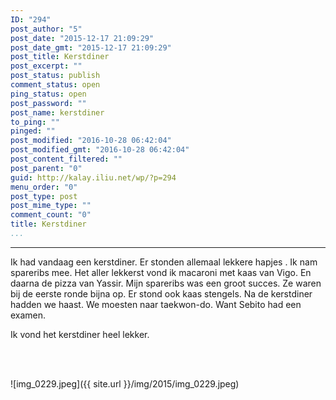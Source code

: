 ```yaml
---
ID: "294"
post_author: "5"
post_date: "2015-12-17 21:09:29"
post_date_gmt: "2015-12-17 21:09:29"
post_title: Kerstdiner
post_excerpt: ""
post_status: publish
comment_status: open
ping_status: open
post_password: ""
post_name: kerstdiner
to_ping: ""
pinged: ""
post_modified: "2016-10-28 06:42:04"
post_modified_gmt: "2016-10-28 06:42:04"
post_content_filtered: ""
post_parent: "0"
guid: http://kalay.iliu.net/wp/?p=294
menu_order: "0"
post_type: post
post_mime_type: ""
comment_count: "0"
title: Kerstdiner
...
```

---

Ik had vandaag een kerstdiner.
Er stonden allemaal lekkere hapjes .
Ik nam spareribs mee.
Het aller lekkerst vond ik macaroni met kaas van Vigo.
En daarna de pizza van Yassir.
Mijn spareribs was een groot succes.
Ze waren bij de eerste ronde bijna op.
Er stond ook kaas stengels.
Na de kerstdiner hadden we haast.
We moesten naar taekwon-do.
Want Sebito had een examen.

Ik vond het kerstdiner heel lekker.

<br /><br />

![img_0229.jpeg]({{ site.url }}/img/2015/img_0229.jpeg)

